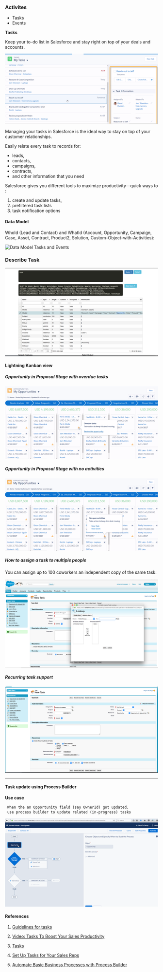 ### Activites
   - Tasks
   - Events 

**Tasks**

Keep your to-do list in Salesforce and stay right on top of your deals and accounts.

![my tasks](img/MyTasks.png)

Managing your tasks in Salesforce is the ideal way to stay on top of your customer relationships.

 

Easily relate every task to records for:

 - leads, 
 - contacts, 
 - campaigns, 
 - contracts,
 -  and other information that you need
 
 Salesforce gives you different tools to maximize productivity—quick ways to :
 
 1. create and update tasks, 
 2. prefiltered task lists
 3. task notification options


#### Data Model

WhoId (Lead and Contact) and WhatId (Account, Opportunity, Campaign, Case, Asset, Contract, Product2, Solution, Custom-Object-with-Activities):


![Data Model Tasks and Events](https://developer.salesforce.com/docs/resources/img/en-us/208.0?doc_id=dev_guides%2Fapi%2Fimages%2FSforce_taskevent_objects.png&folder=api)


### Describe Task



![Describe Task](img/describe-task.png)



#### Lightning Kanban view

##### Opportunity in Proposal Stage with  overdue tasks
![overdue activites](img/overdue-tasks.png)

##### Opportunity in Proposal Stage with  no activities
![No activites](img/Lex-Tasks-kanban-no-activity.png)


##### How to assign a task to multiple people


You can assign up to 100 coworkers an independent copy of the same task:

![Assigning task to multiple people](img/assign-taskt-multiple-people.png)


##### Recurring task support
![Recurring task](img/recurring-task.png)

------

#### Task update using Process Builder

**Use case**

```
 When the an Opportunity field (say OwnerId) got updated, 
 use process builder to update related (in-progress) tasks

```
![Process Builder Task Update](img/process-builder-oppty-ownership-changed-2.gif)




#### References

1. [Guidelines for tasks](https://help.salesforce.com/articleView?id=creating_tasks.htm&type=5)

2. [Video: Tasks To Boost Your Sales Productivity](http://salesforce.vidyard.com/watch/XyjzCo8PpbCZz-2MV-laPQ)

3. [Tasks](https://help.salesforce.com/articleView?id=tasks.htm&type=0)
4. [Set Up Tasks for Your Sales Reps](https://help.salesforce.com/articleView?id=customizeactivities_taskoptions.htm&type=5)
5. [Automate Basic Business Processes with Process Builder](https://trailhead.salesforce.com/en/modules/business_process_automation/units/process_builder)

